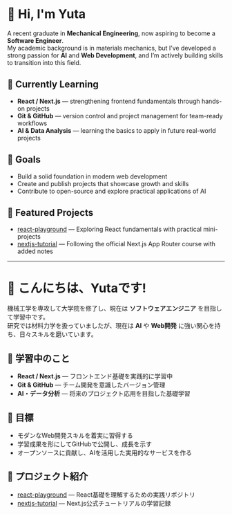 # 👋 Hi, I'm Yuta

A recent graduate in **Mechanical Engineering**, now aspiring to become a **Software Engineer**.  
My academic background is in materials mechanics, but I’ve developed a strong passion for **AI** and **Web Development**, and I’m actively building skills to transition into this field.  

## 🌱 Currently Learning
- **React / Next.js** — strengthening frontend fundamentals through hands-on projects  
- **Git & GitHub** — version control and project management for team-ready workflows  
- **AI & Data Analysis** — learning the basics to apply in future real-world projects  

## 🚀 Goals
- Build a solid foundation in modern web development  
- Create and publish projects that showcase growth and skills  
- Contribute to open-source and explore practical applications of AI  

## 📂 Featured Projects
- [react-playground](https://github.com/YutaCode/react-playground) — Exploring React fundamentals with practical mini-projects  
- [nextjs-tutorial](https://github.com/YutaCode/nextjs-tutorial) — Following the official Next.js App Router course with added notes  

---

# 👋 こんにちは、Yutaです!

機械工学を専攻して大学院を修了し、現在は **ソフトウェアエンジニア** を目指して学習中です。  
研究では材料力学を扱っていましたが、現在は **AI** や **Web開発** に強い関心を持ち、日々スキルを磨いています。  

## 🌱 学習中のこと
- **React / Next.js** — フロントエンド基礎を実践的に学習中  
- **Git & GitHub** — チーム開発を意識したバージョン管理  
- **AI・データ分析** — 将来のプロジェクト応用を目指した基礎学習  

## 🚀 目標
- モダンなWeb開発スキルを着実に習得する  
- 学習成果を形にしてGitHubで公開し、成長を示す  
- オープンソースに貢献し、AIを活用した実用的なサービスを作る  

## 📂 プロジェクト紹介
- [react-playground](https://github.com/YutaCode/react-playground) — React基礎を理解するための実践リポジトリ  
- [nextjs-tutorial](https://github.com/YutaCode/nextjs-tutorial) — Next.js公式チュートリアルの学習記録
